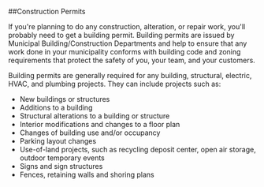 ##Construction Permits

If you're planning to do any construction, alteration, or repair work, you'll probably need to get a building permit. Building permits are issued by Municipal Building/Construction Departments and help to ensure that any work done in your municipality conforms with building code and zoning requirements that protect the safety of you, your team, and your customers.

Building permits are generally required for any building, structural, electric, HVAC, and plumbing projects. They can include projects such as:

- New buildings or structures
- Additions to a building
- Structural alterations to a building or structure
- Interior modifications and changes to a floor plan
- Changes of building use and/or occupancy
- Parking layout changes
- Use-of-land projects, such as recycling deposit center, open air storage, outdoor temporary events
- Signs and sign structures
- Fences, retaining walls and shoring plans
